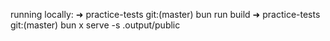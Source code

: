 running locally:
➜  practice-tests git:(master) bun run build
➜  practice-tests git:(master) bun x serve -s .output/public
